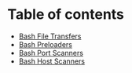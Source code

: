 # Table of contents

* [Bash File Transfers](README.md)
* [Bash Preloaders](bash-preloaders.md)
* [Bash Port Scanners](bash-port-scanners.md)
* [Bash Host Scanners](bash-host-scanners.md)
